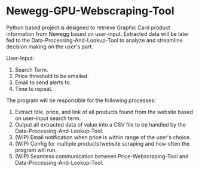 # Newegg-GPU-Webscraping-Tool

Python based project is designed to retrieve Graphic Card product information from Newegg based on user-input.
Extracted data will be later fed to the Data-Processing-And-Lookup-Tool to analyze and streamline decision making on the user's part.

User-Input:
  1. Search Term.
  2. Price threshold to be emailed.
  3. Email to send alerts to.
  4. Time to repeat.

The program will be responsible for the following processes:
  1. Extract title, price, and link of all products found from the website based on user-input search term.
  2. Output all extracted data of value into a CSV file to be handled by the Data-Processing-And-Lookup-Tool.
  3. (WIP) Email notification when price is within range of the user's choice.
  4. (WIP) Config for multiple products/website scraping and how often the program will run.
  5. (WIP) Seamless communication between Price-Webscraping-Tool and Data-Processing-And-Lookup-Tool.

  
